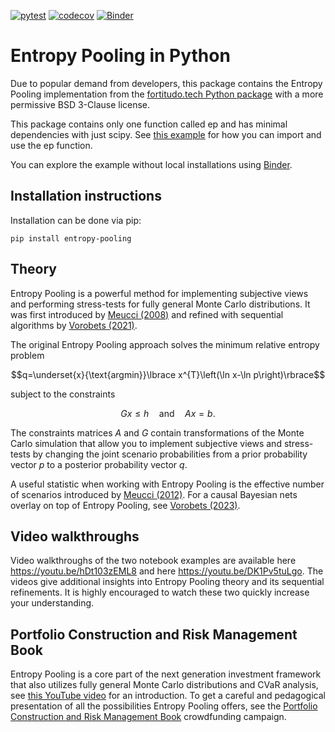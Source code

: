 [![pytest](https://github.com/fortitudo-tech/entropy-pooling/actions/workflows/tests.yml/badge.svg)](https://github.com/fortitudo-tech/entropy-pooling/actions/workflows/tests.yml)
[![codecov](https://codecov.io/gh/fortitudo-tech/entropy-pooling/graph/badge.svg?token=XGIQ78ZLDN)](https://codecov.io/gh/fortitudo-tech/entropy-pooling)
[![Binder](https://mybinder.org/badge_logo.svg)](https://mybinder.org/v2/gh/fortitudo-tech/entropy-pooling/HEAD?labpath=examples)

Entropy Pooling in Python
=========================

Due to popular demand from developers, this package contains the Entropy Pooling
implementation from the [fortitudo.tech Python package](https://github.com/fortitudo-tech/fortitudo.tech)
with a more permissive BSD 3-Clause license.

This package contains only one function called ep and has minimal dependencies
with just scipy. See [this example](https://github.com/fortitudo-tech/entropy-pooling/blob/main/example/EntropyPooling.ipynb)
for how you can import and use the ep function.

You can explore the example without local installations using
[Binder](https://mybinder.org/v2/gh/fortitudo-tech/entropy-pooling/HEAD?labpath=examples).

Installation instructions
-------------------------

Installation can be done via pip:

    pip install entropy-pooling

Theory
------
Entropy Pooling is a powerful method for implementing subjective views and
performing stress-tests for fully general Monte Carlo distributions. It was first
introduced by [Meucci (2008)](https://ssrn.com/abstract=1213325) and refined
with sequential algorithms by [Vorobets (2021)](https://ssrn.com/abstract=3936392).

The original Entropy Pooling approach solves the minimum relative entropy problem

$$q=\underset{x}{\text{argmin}}\lbrace x^{T}\left(\ln x-\ln p\right)\rbrace$$

subject to the constraints

$$Gx\leq h \quad \text{and} \quad Ax=b.$$

The constraints matrices $A$ and $G$ contain transformations of the Monte Carlo
simulation that allow you to implement subjective views and stress-tests by
changing the joint scenario probabilities from a prior probability vector $p$
to a posterior probability vector $q$.

A useful statistic when working with Entropy Pooling is the effective number of
scenarios introduced by [Meucci (2012)](https://ssrn.com/abstract=1971808). For
a causal Bayesian nets overlay on top of Entropy Pooling, see
[Vorobets (2023)](https://ssrn.com/abstract=4444291).

Video walkthroughs
------------------

Video walkthroughs of the two notebook examples are available here https://youtu.be/hDt103zEML8
and here https://youtu.be/DK1Pv5tuLgo. The videos give additional insights into
Entropy Pooling theory and its sequential refinements. It is highly encouraged
to watch these two quickly increase your understanding.

Portfolio Construction and Risk Management Book
-----------------------------------------------

Entropy Pooling is a core part of the next generation investment framework that
also utilizes fully general Monte Carlo distributions and CVaR analysis, see
[this YouTube video](https://youtu.be/4ESigySdGf8?si) for an introduction. To
get a careful and pedagogical presentation of all the possibilities Entropy Pooling
offers, see the [Portfolio Construction and Risk Management Book](https://igg.me/at/pcrm-book)
crowdfunding campaign.
